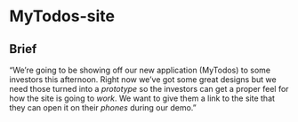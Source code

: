 # MyTodos-site

## Brief ##

“We’re going to be showing off our new application (MyTodos) to some investors this 
afternoon. Right now we’ve got some great designs but we need those turned into a *prototype* 
so the investors can get a proper feel for how the site is going to *work*. We want to give them a 
link to the site that they can open it on their *phones* during our demo.”
